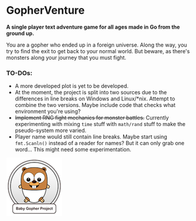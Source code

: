 # GopherVenture
__A single player text adventure game for all ages
made in Go from the ground up.__

You are a gopher who ended up in a foreign universe.
Along the way, you try to find the exit to get back to
your normal world. But beware, as there's monsters along
your journey that you must fight.

### TO-DOs:
* A more developed plot is yet to be developed.
* At the moment, the project is split into two sources
due to the differences in line breaks on Windows and
Linux/*nix. Attempt to combine the two versions. Maybe
include code that checks what environment you're using?
* ~~Implement RNG fight mechanics for monster battles.~~
Currently experimenting with mixing `time` stuff with
`math/rand` stuff to make the pseudo-system more varied.
* Player name would still contain line breaks.
Maybe start using `fmt.Scanln()` instead of a reader for
names? But it can only grab one word... This might need
some experimentation.

[![baby-gopher](https://raw.githubusercontent.com/drnic/babygopher-site/gh-pages/images/babygopher-badge.png)](http://www.babygopher.org)